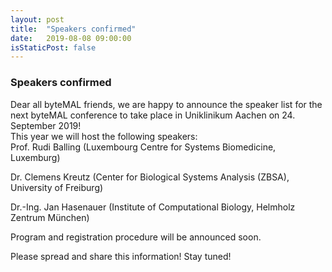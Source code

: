 ```yaml
---
layout: post
title:  "Speakers confirmed"
date:   2019-08-08 09:00:00
isStaticPost: false
---
```

### Speakers confirmed
Dear all byteMAL friends,
we are happy to announce the speaker list for the next byteMAL conference to take place in Uniklinikum Aachen on 24. September 2019!  
This year we will host the following speakers:  
Prof. Rudi Balling (Luxembourg Centre for Systems Biomedicine, Luxemburg)

Dr. Clemens Kreutz (Center for Biological Systems Analysis (ZBSA), University of Freiburg)

Dr.-Ing. Jan Hasenauer (Institute of Computational Biology, Helmholz Zentrum München)

Program and registration procedure will be announced soon.

Please spread and share this information!
Stay tuned!